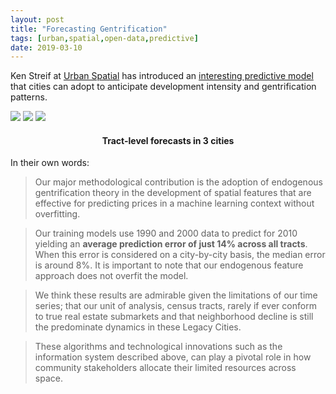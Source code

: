 ```yaml
---
layout: post
title: "Forecasting Gentrification"
tags: [urban,spatial,open-data,predictive]  
date: 2019-03-10 
---
```



Ken Streif at [Urban Spatial](http://urbanspatialanalysis.com/) has introduced an [interesting predictive model](http://urbanspatialanalysis.com/portfolio/predicting-gentrification-using-longitudinal-census-data/) that cities can adopt to anticipate development intensity and gentrification patterns.



![](http://urbanspatialanalysis.com/wp-content/uploads/2017/01/Final-Report_cities_Pittsburgh-792x219.jpg)
![](http://urbanspatialanalysis.com/wp-content/uploads/2017/01/Final-Report_cities_Detroit-792x247.jpg)
![](http://urbanspatialanalysis.com/wp-content/uploads/2017/01/Final-Report_cities_Minneapolis-1-792x313.jpg)

<h4 style="text-align:center">Tract-level forecasts in 3 cities</h4>


In their own words:

> Our major methodological contribution is the adoption of endogenous gentrification theory in the development of spatial features that are effective for predicting prices in a machine learning context without overfitting.

> Our training models use 1990 and 2000 data to predict for 2010 yielding an **average prediction error of just 14% across all tracts**. When this error is considered on a city-by-city basis, the median error is around 8%. It is important to note that our endogenous feature approach does not overfit the model. 

> We think these results are admirable given the limitations of our time series; that our unit of analysis, census tracts, rarely if ever conform to true real estate submarkets and that neighborhood decline is still the predominate dynamics in these Legacy Cities. 

> These algorithms and technological innovations such as the information system described above, can play a pivotal role in how community stakeholders allocate their limited resources across space.
